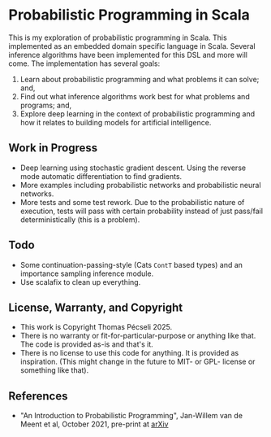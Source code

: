 # Probabilistic Programming in Scala

This is my exploration of probabilistic programming in Scala. This implemented as
an embedded domain specific language in Scala. Several inference algorithms have
been implemented for this DSL and more will come. The implementation has several
goals:

1. Learn about probabilistic programming and what problems it can solve; and,
2. Find out what inference algorithms work best for what problems and programs; and,
3. Explore deep learning in the context of probabilistic programming and how it
   relates to building models for artificial intelligence.

## Work in Progress

- Deep learning using stochastic gradient descent. Using the reverse mode 
  automatic differentiation to find gradients.
- More examples including probabilistic networks and probabilistic neural networks.
- More tests and some test rework. Due to the probabilistic nature of execution, 
  tests will pass with certain probability instead of just pass/fail deterministically
  (this is a problem).

## Todo

- Some continuation-passing-style (Cats `ContT` based types) and an importance 
  sampling inference module.
- Use scalafix to clean up everything.

## License, Warranty, and Copyright

- This work is Copyright Thomas Pécseli 2025.
- There is no warranty or fit-for-particular-purpose or anything like that. The
  code is provided as-is and that's it.
- There is no license to use this code for anything. It is provided as inspiration.
  (This might change in the future to MIT- or GPL- license or something like that).

## References

- "An Introduction to Probabilistic Programming", Jan-Willem van de Meent et al,
  October 2021, pre-print at [arXiv](https://arxiv.org/abs/1809.10756)

